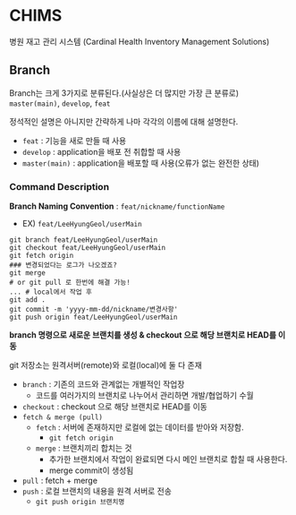 # CHIMS
병원 재고 관리 시스템 (Cardinal Health Inventory Management Solutions)

## Branch

Branch는 크게 3가지로 분류된다.(사실상은 더 많지만 가장 큰 분류로) `master(main)`, `develop`, `feat`

정석적인 설명은 아니지만 간략하게 나마 각각의 이름에 대해 설명한다.

- `feat` : 기능을 새로 만들 때 사용
- `develop` : application을 배포 전 취합할 때 사용
- `master(main)` : application을 배포할 때 사용(오류가 없는 완전한 상태)

### Command Description

**Branch Naming Convention** : `feat/nickname/functionName`
- EX) `feat/LeeHyungGeol/userMain`

```
git branch feat/LeeHyungGeol/userMain
git checkout feat/LeeHyungGeol/userMain
git fetch origin
### 변경되었다는 로그가 나오겠죠?
git merge
# or git pull 로 한번에 해결 가능!
... # local에서 작업 후 
git add .
git commit -m 'yyyy-mm-dd/nickname/변경사항'
git push origin feat/LeeHyungGeol/userMain
```

**branch 명령으로 새로운 브랜치를 생성 &  checkout 으로 해당 브랜치로 HEAD를 이동**

git 저장소는 원격서버(remote)와 로컬(local)에 둘 다 존재

- `branch` : 기존의 코드와 관계없는 개별적인 작업장
  - 코드를 여러가지의 브랜치로 나누어서 관리하면 개발/협업하기 수월
- `checkout` : checkout 으로 해당 브랜치로 HEAD를 이동
- `fetch & merge (pull)`
  - `fetch` : 서버에 존재하지만 로컬에 없는 데이터를 받아와 저장함.
    - `git fetch origin`
  - `merge` : 브랜치끼리 합치는 것
    - 추가한 브랜치에서 작업이 완료되면 다시 메인 브랜치로 합칠 때 사용한다.
    - merge commit이 생성됨
- `pull` : fetch  +  merge
- `push` : 로컬 브랜치의 내용을 원격 서버로 전송
  - `git push origin 브랜치명`



